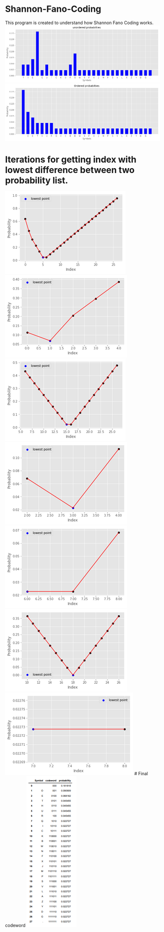 # Shannon-Fano-Coding
This program is created to understand how Shannon Fano Coding works. 
<img src="images/p1.png">
<img src="images/p2.png">
# Iterations for getting index with lowest difference between two probability list.
<img src="images/p3.png">
<img src="images/p4.png">
<img src="images/p5.png">
<img src="images/p6.png">
<img src="images/p7.png">
<img src="images/p8.png">
<img src="images/p9.png">
# Final codeword
<img src="images/prob table.PNG">
